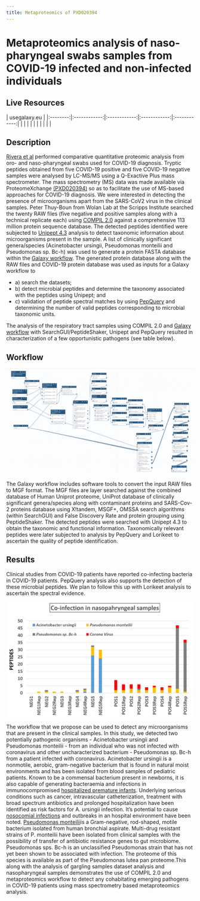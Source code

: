 ```yaml
---
title: Metaproteomics of PXD020394
---
```


# Metaproteomics analysis of naso-pharyngeal swabs samples from COVID-19 infected and non-infected individuals

## Live Resources

| usegalaxy.eu |
|:--------:|:------------:|:------------:|:------------:|:------------:|
| <FlatShield label="Input data" message="view" href="https://usegalaxy.eu/u/pratikjagtap/h/pxd020394-negatives-sps-sgps-pq-for-metaproteomics-inputs" alt="Raw data plus auxillary data" /> |
| <FlatShield label="Input data" message="view" href="https://usegalaxy.eu/u/pratikjagtap/h/pxd020394-positives-sps-sgps-pq-for-metaproteomics-inputs" alt="Raw data plus auxillary data" /> |
| <FlatShield label="Result history" message="view" href="https://usegalaxy.eu/u/pratikjagtap/h/outputs-pxd020394-negatives-sps-sgps-pq-for-metaproteomics" alt="Galaxy history" /> |
| <FlatShield label="Result history" message="view" href="https://usegalaxy.eu/u/pratikjagtap/h/outputs-pxd020394-positives-sps-sgps-pq-for-metaproteomics" alt="Galaxy history" /> |
| <FlatShield label="workflow" message="run" href="https://usegalaxy.eu/u/pratikjagtap/w/pxd020394-negativepositive-species-sgps-pq-for-metaproteomics-10072020 " alt="Galaxy workflow" /> |


## Description

[Rivera et al](https://www.sciencedirect.com/science/article/pii/S2352340920310155) performed comparative quantitative proteomic analysis from oro- and naso-pharyngeal 
swabs used for COVID-19 diagnosis. Tryptic peptides obtained from five COVID-19 positive and five COVID-19 negative samples were analysed by LC-MS/MS using a Q-Exactive 
Plus mass spectrometer. The mass spectrometry (MS) data was made available via ProteomeXchange [(PXD020394)](http://proteomecentral.proteomexchange.org/cgi/GetDataset?ID=PXD020394) so as to facilitate the use of MS-based approaches for COVID-19 
diagnosis. We were interested in detecting the presence of microorganisms apart from the SARS-CoV2 virus in the clinical samples. Peter Thuy-Boun from Wolan Lab at the 
Scripps Institute searched the twenty RAW files (five negative and positive samples along with a technical replicate each) using [COMPIL 2.0](https://pubs.acs.org/doi/10.1021/acs.jproteome.8b00722) against a comprehensive 113 
million protein sequence database. The detected peptides identified were subjected to [Unipept 4.3](https://unipept.ugent.be/datasets) analysis to detect taxonomic information about microorganisms present in 
the sample. A list of clinically significant genera/species (Acinetobacter ursingii, Pseudomonas monteilii and Pseudomonas sp. Bc-h) was used to generate a protein FASTA 
database within the [Galaxy workflow](https://usegalaxy.eu/u/pratikjagtap/w/pxd020394-negativepositive-species-sgps-pq-for-metaproteomics-10072020). The generated protein database along with the RAW files and COVID-19 protein database was used as inputs for a Galaxy workflow to 
- a) search the datasets; 
- b) detect microbial peptides and determine the taxonomy associated with the peptides using Unipept; and 
- c) validation of peptide spectral matches by using [PepQuery](https://genome.cshlp.org/content/early/2019/01/04/gr.235028.118) and determining the number of valid peptides corresponding to microbial taxonomic units.

The analysis of the respiratory tract samples using COMPIL 2.0 and [Galaxy workflow](https://usegalaxy.eu/u/pratikjagtap/w/pxd020394-negativepositive-species-sgps-pq-for-metaproteomics-10072020) with SearchGUI/PeptideShaker, Unipept and PepQuery resulted in characterization of a few 
opportunistic pathogens (see table below).

## Workflow

![](./img/wf.png)

The Galaxy workflow includes software tools to convert the input RAW files to MGF format. The MGF files are layer searched against the combined database of Human Uniprot proteome, 
UniProt database of clinically significant genera/species along with contaminant proteins and SARS-Cov-2 proteins database using X!tandem, MSGF+, OMSSA search algorithms (within SearchGUI) 
and False Discovery Rate and protein grouping using PeptideShaker. The detected peptides were searched with Unipept 4.3 to obtain the taxonomic and functional information. Taxonomically 
relevant peptides were later subjected to analysis by PepQuery and Lorikeet to ascertain the quality of peptide identification.



## Results

Clinical studies from COVID-19 patients have reported co-infecting bacteria in COVID-19 patients. PepQuery analysis also supports the detection of these microbial peptides. We plan to follow 
this up with Lorikeet analysis to ascertain the spectral evidence. 

![](./img/Result_output.png)


The workflow that we propose can be used to detect any microorganisms that are present in the clinical samples. In this study, we detected two potentially pathogenic organisms - Acinetobacter
ursingii and Pseudomonas monteilii - from an individual who was not infected with coronavirus and other uncharacterized bacterium - Pseudomonas sp. Bc-h from a patient infected with coronavirus.
Acinetobacter ursingii is a nonmotile, aerobic, gram-negative bacterium that is found in natural moist environments and has been isolated from blood samples of pediatric patients. Known to be a 
commensal bacterium present in newborns, it is also capable of generating bacteraemia and infections in immunocompromised [hospitalized premature infants](https://journals.lww.com/pidj/Fulltext/2020/03000/Nosocomial_Bacteraemia_Caused_by_Acinetobacter.22.aspx).
Underlying serious conditions such as  cancer, intravascular catheterization, treatment with broad spectrum antibiotics and prolonged hospitalization have been identified as risk factors for A. ursingii 
infection. It’s potential to cause [nosocomial infections](https://www.ncbi.nlm.nih.gov/pmc/articles/PMC4907768/) and outbreaks in an hospital environment have been noted. [Pseudomonas monteilii](https://pubmed.ncbi.nlm.nih.gov/9226917/)is a 
Gram-negative, rod-shaped, motile bacterium isolated from human bronchial aspirate. Multi-drug resistant strains of P. monteilii have been isolated from clinical samples 
with the possibility of transfer of antibiotic resistance genes to gut microbiome. Pseudomonas sps. Bc-h is an unclassified Pseudomonas strain that has not yet been shown to be associated with infection. 
The proteome of this species is available as part of the Pseudomonas lutea pan proteome.This along with the analysis of gargling samples dataset analysis and nasopharyngeal samples demonstrates the use of COMPIL 2.0 
and metaproteomics workflow to detect any cohabitating emerging pathogens in COVID-19 patients using mass spectrometry based metaproteomics analysis.

